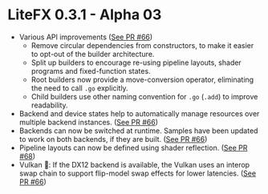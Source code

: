 ﻿# LiteFX 0.3.1 - Alpha 03

- Various API improvements ([See PR #66](https://github.com/crud89/LiteFX/pull/66))
  - Remove circular dependencies from constructors, to make it easier to opt-out of the builder architecture.
  - Split up builders to encourage re-using pipeline layouts, shader programs and fixed-function states.
  - Root builders now provide a move-conversion operator, eliminating the need to call `.go` explicitly.
  - Child builders use other naming convention for `.go` (`.add`) to improve readability.
- Backend and device states help to automatically manage resources over multiple backend instances. ([See PR #66](https://github.com/crud89/LiteFX/pull/66))
- Backends can now be switched at runtime. Samples have been updated to work on both backends, if they are built. ([See PR #66](https://github.com/crud89/LiteFX/pull/66))
- Pipeline layouts can now be defined using shader reflection. ([See PR #68](https://github.com/crud89/LiteFX/pull/68))
- Vulkan 🌋: If the DX12 backend is available, the Vulkan uses an interop swap chain to support flip-model swap effects for lower latencies. ([See PR #66](https://github.com/crud89/LiteFX/pull/66))

